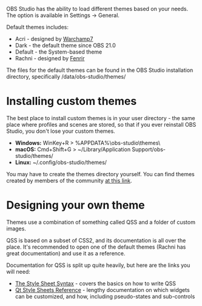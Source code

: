 OBS Studio has the ability to load different themes based on your needs. The option is available in Settings -> General.

Default themes includes:
* Acri - designed by [Warchamp7](https://obsproject.com/forum/members/warchamp7.1/)
* Dark - the default theme since OBS 21.0
* Default - the System-based theme
* Rachni - designed by [Fenrir](https://obsproject.com/forum/members/fenrir.6800/)

The files for the default themes can be found in the OBS Studio installation directory, specifically /data/obs-studio/themes/

# Installing custom themes

The best place to install custom themes is in your user directory - the same place where profiles and scenes are stored, so that if you ever reinstall OBS Studio, you don't lose your custom themes.

* **Windows:** WinKey+R > %APPDATA%\obs-studio\themes\
* **macOS:** Cmd+Shift+G > ~/Library/Application Support/obs-studio/themes/
* **Linux:** ~/.config/obs-studio/themes/

You may have to create the themes directory yourself. You can find themes created by members of the community [at this link](https://obsproject.com/forum/resources/categories/themes.10/).

# Designing your own theme

Themes use a combination of something called QSS and a folder of custom images.

QSS is based on a subset of CSS2, and its documentation is all over the place. It's recommended to open one of the default themes (Rachni has great documentation) and use it as a reference.

Documentation for QSS is split up quite heavily, but here are the links you will need:

* [The Style Sheet Syntax](http://doc.qt.io/qt-5/stylesheet-syntax.html) - covers the basics on how to write QSS
* [Qt Style Sheets Reference](http://doc.qt.io/qt-5/stylesheet-reference.html) - lengthy documentation on which widgets can be customized, and how, including pseudo-states and sub-controls